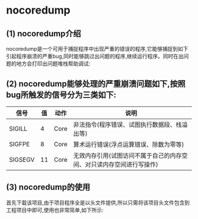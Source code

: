 # nocoredump

## (1) nocoredump介绍
nocoredump是一个可用于捕捉程序中出现严重的错误的程序,它能够捕捉到如下引起程序崩溃的严重bug,同时能够跳过出问题的程序,继续运行程序。同时在出问题的地方会打印出问题堆栈帮助调试:

## (2) nocoredump能够处理的严重崩溃问题如下,按照bug所触发的信号分为三类如下:

信号|  值  |  动作 | 说明
----|---|---|---
SIGILL | 4 |  Core	|  非法指令(程序错误、试图执行数据段、栈溢出等)
SIGFPE  |  8 |  Core |  算术运行错误(浮点运算错误、除数为零等)
SIGSEGV	 | 11  |  Core | 无效内存引用(试图访问不属于自己的内存空间、对只读内存空间进行写操作)

## (3) nocoredump的使用
首先下载该项目,由于项目程序全是以头文件提供,所以只需将该项目头文件包含到工程项目中即可,使用也非常简单,如下所示:





